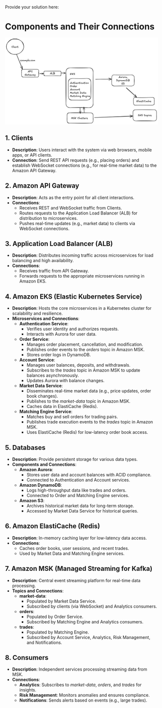Provide your solution here:

# Components and Their Connections
![Architecture Diagram](architect.png)
## 1. Clients
- **Description**: Users interact with the system via web browsers, mobile apps, or API clients.
- **Connection**: Send REST API requests (e.g., placing orders) and establish WebSocket connections (e.g., for real-time market data) to the Amazon API Gateway.

## 2. Amazon API Gateway
- **Description**: Acts as the entry point for all client interactions.
- **Connections**:
  - Receives REST and WebSocket traffic from Clients.
  - Routes requests to the Application Load Balancer (ALB) for distribution to microservices.
  - Pushes real-time updates (e.g., market data) to clients via WebSocket connections.

## 3. Application Load Balancer (ALB)
- **Description**: Distributes incoming traffic across microservices for load balancing and high availability.
- **Connections**:
  - Receives traffic from API Gateway.
  - Forwards requests to the appropriate microservices running in Amazon EKS.

## 4. Amazon EKS (Elastic Kubernetes Service)
- **Description**: Hosts the core microservices in a Kubernetes cluster for scalability and resilience.
- **Microservices and Connections**:
  - **Authentication Service**:
    - Verifies user identity and authorizes requests.
    - Interacts with Aurora for user data.
  - **Order Service**:
    - Manages order placement, cancellation, and modification.
    - Publishes order events to the *orders* topic in Amazon MSK.
    - Stores order logs in DynamoDB.
  - **Account Service**:
    - Manages user balances, deposits, and withdrawals.
    - Subscribes to the *trades* topic in Amazon MSK to update balances asynchronously.
    - Updates Aurora with balance changes.
  - **Market Data Service**:
    - Disseminates real-time market data (e.g., price updates, order book changes).
    - Publishes to the *market-data* topic in Amazon MSK.
    - Caches data in ElastiCache (Redis).
  - **Matching Engine Service**:
    - Matches buy and sell orders for trading pairs.
    - Publishes trade execution events to the *trades* topic in Amazon MSK.
    - Uses ElastiCache (Redis) for low-latency order book access.

## 5. Databases
- **Description**: Provide persistent storage for various data types.
- **Components and Connections**:
  - **Amazon Aurora**:
    - Stores user data and account balances with ACID compliance.
    - Connected to Authentication and Account services.
  - **Amazon DynamoDB**:
    - Logs high-throughput data like trades and orders.
    - Connected to Order and Matching Engine services.
  - **Amazon S3**:
    - Archives historical market data for long-term storage.
    - Accessed by Market Data Service for historical queries.

## 6. Amazon ElastiCache (Redis)
- **Description**: In-memory caching layer for low-latency data access.
- **Connections**:
  - Caches order books, user sessions, and recent trades.
  - Used by Market Data and Matching Engine services.

## 7. Amazon MSK (Managed Streaming for Kafka)
- **Description**: Central event streaming platform for real-time data processing.
- **Topics and Connections**:
  - **market-data**:
    - Populated by Market Data Service.
    - Subscribed by clients (via WebSocket) and Analytics consumers.
  - **orders**:
    - Populated by Order Service.
    - Subscribed by Matching Engine and Analytics consumers.
  - **trades**:
    - Populated by Matching Engine.
    - Subscribed by Account Service, Analytics, Risk Management, and Notifications.

## 8. Consumers
- **Description**: Independent services processing streaming data from MSK.
- **Connections**:
  - **Analytics**: Subscribes to *market-data*, *orders*, and *trades* for insights.
  - **Risk Management**: Monitors anomalies and ensures compliance.
  - **Notifications**: Sends alerts based on events (e.g., large trades).


